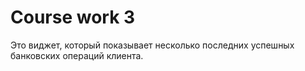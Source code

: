 # Course work 3
Это виджет, который показывает несколько последних успешных банковских операций клиента.
